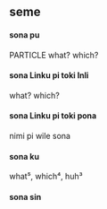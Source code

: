 ## seme

#### sona pu

PARTICLE what? which?

#### sona Linku pi toki Inli

what? which?

#### sona Linku pi toki pona

nimi pi wile sona

#### sona ku

what⁵, which⁴, huh³

#### sona sin


